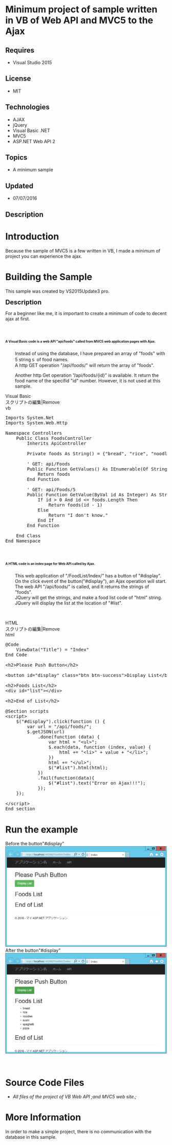 # Minimum project of sample written in VB of Web API and MVC5 to the Ajax
## Requires
- Visual Studio 2015
## License
- MIT
## Technologies
- AJAX
- jQuery
- Visual Basic .NET
- MVC5
- ASP.NET Web API 2
## Topics
- A minimum sample
## Updated
- 07/07/2016
## Description

<h1>Introduction</h1>
<p>Because the sample of MVC5 is a few written in VB, I made a minimum of project you can experience the ajax.</p>
<h1><span>Building the Sample</span></h1>
<p><span>This sample was created by VS2015Update3 pro.<br>
</span></p>
<p><span style="font-size:20px; font-weight:bold">Description</span></p>
<p>For a beginner like me, it is important to create a minimum of code to decent ajax at first.</p>
<h1><span style="font-size:10px">A Visual Basic code is a web API &quot;api/foods&quot; called from MVC5 web application pages with Ajax.</span></h1>
<p style="padding-left:30px">Instead of using the database, I have prepared an array of &quot;foods&quot; with 5 stringｓ of food names.<br>
A http GET operation &quot;/api/foods/&quot; will return the array of &quot;foods&quot;.&nbsp;</p>
<p style="padding-left:30px">Another http Get operation &rdquo;/api/foods/{id}&rdquo; is&nbsp;available. It return the food name of the&nbsp;specifid &quot;id&quot; number. However, it is not used&nbsp;at this sample.</p>
<div class="scriptcode">
<div class="pluginEditHolder" pluginCommand="mceScriptCode">
<div class="title"><span>Visual Basic</span></div>
<div class="pluginLinkHolder"><span class="pluginEditHolderLink">スクリプトの編集</span>|<span class="pluginRemoveHolderLink">Remove</span></div>
<span class="hidden">vb</span>

<div class="preview">
<pre class="vb"><span class="visualBasic__keyword">Imports</span>&nbsp;System.Net&nbsp;
<span class="visualBasic__keyword">Imports</span>&nbsp;System.Web.Http&nbsp;
&nbsp;
<span class="visualBasic__keyword">Namespace</span>&nbsp;Controllers&nbsp;
&nbsp;&nbsp;&nbsp;&nbsp;<span class="visualBasic__keyword">Public</span>&nbsp;<span class="visualBasic__keyword">Class</span>&nbsp;FoodsController&nbsp;
&nbsp;&nbsp;&nbsp;&nbsp;&nbsp;&nbsp;&nbsp;&nbsp;<span class="visualBasic__keyword">Inherits</span>&nbsp;ApiController&nbsp;
&nbsp;
&nbsp;&nbsp;&nbsp;&nbsp;&nbsp;&nbsp;&nbsp;&nbsp;<span class="visualBasic__keyword">Private</span>&nbsp;foods&nbsp;<span class="visualBasic__keyword">As</span>&nbsp;<span class="visualBasic__keyword">String</span>()&nbsp;=&nbsp;{<span class="visualBasic__string">&quot;bread&quot;</span>,&nbsp;<span class="visualBasic__string">&quot;rice&quot;</span>,&nbsp;<span class="visualBasic__string">&quot;noodles&quot;</span>,&nbsp;<span class="visualBasic__string">&quot;sushi&quot;</span>,&nbsp;<span class="visualBasic__string">&quot;spaghetti&quot;</span>,&nbsp;<span class="visualBasic__string">&quot;pizza&quot;</span>}&nbsp;
&nbsp;
&nbsp;&nbsp;&nbsp;&nbsp;&nbsp;&nbsp;&nbsp;&nbsp;<span class="visualBasic__com">'&nbsp;GET:&nbsp;api/Foods</span>&nbsp;
&nbsp;&nbsp;&nbsp;&nbsp;&nbsp;&nbsp;&nbsp;&nbsp;<span class="visualBasic__keyword">Public</span>&nbsp;<span class="visualBasic__keyword">Function</span>&nbsp;GetValues()&nbsp;<span class="visualBasic__keyword">As</span>&nbsp;IEnumerable(<span class="visualBasic__keyword">Of</span>&nbsp;<span class="visualBasic__keyword">String</span>)&nbsp;
&nbsp;&nbsp;&nbsp;&nbsp;&nbsp;&nbsp;&nbsp;&nbsp;&nbsp;&nbsp;&nbsp;&nbsp;<span class="visualBasic__keyword">Return</span>&nbsp;foods&nbsp;
&nbsp;&nbsp;&nbsp;&nbsp;&nbsp;&nbsp;&nbsp;&nbsp;<span class="visualBasic__keyword">End</span>&nbsp;<span class="visualBasic__keyword">Function</span>&nbsp;
&nbsp;
&nbsp;&nbsp;&nbsp;&nbsp;&nbsp;&nbsp;&nbsp;&nbsp;<span class="visualBasic__com">'&nbsp;GET:&nbsp;api/Foods/5</span>&nbsp;
&nbsp;&nbsp;&nbsp;&nbsp;&nbsp;&nbsp;&nbsp;&nbsp;<span class="visualBasic__keyword">Public</span>&nbsp;<span class="visualBasic__keyword">Function</span>&nbsp;GetValue(<span class="visualBasic__keyword">ByVal</span>&nbsp;id&nbsp;<span class="visualBasic__keyword">As</span>&nbsp;<span class="visualBasic__keyword">Integer</span>)&nbsp;<span class="visualBasic__keyword">As</span>&nbsp;<span class="visualBasic__keyword">String</span>&nbsp;
&nbsp;&nbsp;&nbsp;&nbsp;&nbsp;&nbsp;&nbsp;&nbsp;&nbsp;&nbsp;&nbsp;&nbsp;<span class="visualBasic__keyword">If</span>&nbsp;id&nbsp;&gt;&nbsp;<span class="visualBasic__number">0</span>&nbsp;<span class="visualBasic__keyword">And</span>&nbsp;id&nbsp;&lt;=&nbsp;foods.Length&nbsp;<span class="visualBasic__keyword">Then</span>&nbsp;
&nbsp;&nbsp;&nbsp;&nbsp;&nbsp;&nbsp;&nbsp;&nbsp;&nbsp;&nbsp;&nbsp;&nbsp;&nbsp;&nbsp;&nbsp;&nbsp;<span class="visualBasic__keyword">Return</span>&nbsp;foods(id&nbsp;-&nbsp;<span class="visualBasic__number">1</span>)&nbsp;
&nbsp;&nbsp;&nbsp;&nbsp;&nbsp;&nbsp;&nbsp;&nbsp;&nbsp;&nbsp;&nbsp;&nbsp;<span class="visualBasic__keyword">Else</span>&nbsp;
&nbsp;&nbsp;&nbsp;&nbsp;&nbsp;&nbsp;&nbsp;&nbsp;&nbsp;&nbsp;&nbsp;&nbsp;&nbsp;&nbsp;&nbsp;&nbsp;<span class="visualBasic__keyword">Return</span>&nbsp;<span class="visualBasic__string">&quot;I&nbsp;don't&nbsp;know.&quot;</span>&nbsp;
&nbsp;&nbsp;&nbsp;&nbsp;&nbsp;&nbsp;&nbsp;&nbsp;&nbsp;&nbsp;&nbsp;&nbsp;<span class="visualBasic__keyword">End</span>&nbsp;<span class="visualBasic__keyword">If</span>&nbsp;
&nbsp;&nbsp;&nbsp;&nbsp;&nbsp;&nbsp;&nbsp;&nbsp;<span class="visualBasic__keyword">End</span>&nbsp;<span class="visualBasic__keyword">Function</span>&nbsp;
&nbsp;
&nbsp;&nbsp;&nbsp;&nbsp;<span class="visualBasic__keyword">End</span>&nbsp;<span class="visualBasic__keyword">Class</span>&nbsp;
<span class="visualBasic__keyword">End</span>&nbsp;<span class="visualBasic__keyword">Namespace</span></pre>
</div>
</div>
</div>
<h1><span style="font-size:10px">A HTML code is an index page for Web API called by Ajax.&nbsp;</span></h1>
<p style="padding-left:30px">This web application of &quot;/FoodList/Index/&quot; has a button of &quot;#display&quot;.<br>
On the click event of the button(&quot;#display&quot;), an Ajax operation will start.<br>
The web API&nbsp;&quot;/api/foods/&quot; is called, and It returns the strings of &quot;foods&quot;.<br>
JQuery will get the strings, and make a food list code of &quot;html&quot; string.<br>
JQuery will display the list at the location of &quot;#list&quot;.</p>
<p>&nbsp;</p>
<div class="scriptcode">
<div class="pluginEditHolder" pluginCommand="mceScriptCode">
<div class="title"><span>HTML</span></div>
<div class="pluginLinkHolder"><span class="pluginEditHolderLink">スクリプトの編集</span>|<span class="pluginRemoveHolderLink">Remove</span></div>
<span class="hidden">html</span>

<div class="preview">
<pre class="html">@Code&nbsp;
&nbsp;&nbsp;&nbsp;&nbsp;ViewData(&quot;Title&quot;)&nbsp;=&nbsp;&quot;Index&quot;&nbsp;
End&nbsp;Code&nbsp;
&nbsp;
<span class="html__tag_start">&lt;h2</span><span class="html__tag_start">&gt;</span>Please&nbsp;Push&nbsp;Button<span class="html__tag_end">&lt;/h2&gt;</span>&nbsp;
&nbsp;
<span class="html__tag_start">&lt;button</span>&nbsp;<span class="html__attr_name">id</span>=<span class="html__attr_value">&quot;display&quot;</span>&nbsp;<span class="html__attr_name">class</span>=<span class="html__attr_value">&quot;btn&nbsp;btn-success&quot;</span><span class="html__tag_start">&gt;</span>Display&nbsp;List<span class="html__tag_end">&lt;/button&gt;</span>&nbsp;
&nbsp;
<span class="html__tag_start">&lt;h2</span><span class="html__tag_start">&gt;</span>Foods&nbsp;List<span class="html__tag_end">&lt;/h2&gt;</span>&nbsp;
<span class="html__tag_start">&lt;div</span>&nbsp;<span class="html__attr_name">id</span>=<span class="html__attr_value">&quot;list&quot;</span><span class="html__tag_start">&gt;</span><span class="html__tag_end">&lt;/div&gt;</span>&nbsp;
&nbsp;
<span class="html__tag_start">&lt;h2</span><span class="html__tag_start">&gt;</span>End&nbsp;of&nbsp;List<span class="html__tag_end">&lt;/h2&gt;</span>&nbsp;
&nbsp;
@Section&nbsp;scripts&nbsp;
<span class="html__tag_start">&lt;script</span><span class="html__tag_start">&gt;&nbsp;
</span>&nbsp;&nbsp;&nbsp;&nbsp;$(&quot;#display&quot;).click(function&nbsp;()&nbsp;{&nbsp;
&nbsp;&nbsp;&nbsp;&nbsp;&nbsp;&nbsp;&nbsp;&nbsp;var&nbsp;url&nbsp;=&nbsp;&quot;/api/foods/&quot;;&nbsp;
&nbsp;&nbsp;&nbsp;&nbsp;&nbsp;&nbsp;&nbsp;&nbsp;$.getJSON(url)&nbsp;
&nbsp;&nbsp;&nbsp;&nbsp;&nbsp;&nbsp;&nbsp;&nbsp;&nbsp;&nbsp;&nbsp;&nbsp;.done(function&nbsp;(data)&nbsp;{&nbsp;
&nbsp;&nbsp;&nbsp;&nbsp;&nbsp;&nbsp;&nbsp;&nbsp;&nbsp;&nbsp;&nbsp;&nbsp;&nbsp;&nbsp;&nbsp;&nbsp;var&nbsp;html&nbsp;=&nbsp;&quot;<span class="html__tag_start">&lt;ul</span><span class="html__tag_start">&gt;</span>&quot;;&nbsp;
&nbsp;&nbsp;&nbsp;&nbsp;&nbsp;&nbsp;&nbsp;&nbsp;&nbsp;&nbsp;&nbsp;&nbsp;&nbsp;&nbsp;&nbsp;&nbsp;$.each(data,&nbsp;function&nbsp;(index,&nbsp;value)&nbsp;{&nbsp;
&nbsp;&nbsp;&nbsp;&nbsp;&nbsp;&nbsp;&nbsp;&nbsp;&nbsp;&nbsp;&nbsp;&nbsp;&nbsp;&nbsp;&nbsp;&nbsp;&nbsp;&nbsp;&nbsp;&nbsp;html&nbsp;&#43;=&nbsp;&quot;<span class="html__tag_start">&lt;li</span><span class="html__tag_start">&gt;</span>&quot;&nbsp;&#43;&nbsp;value&nbsp;&#43;&nbsp;&quot;<span class="html__tag_end">&lt;/li&gt;</span>&quot;;&nbsp;
&nbsp;&nbsp;&nbsp;&nbsp;&nbsp;&nbsp;&nbsp;&nbsp;&nbsp;&nbsp;&nbsp;&nbsp;&nbsp;&nbsp;&nbsp;&nbsp;})&nbsp;
&nbsp;&nbsp;&nbsp;&nbsp;&nbsp;&nbsp;&nbsp;&nbsp;&nbsp;&nbsp;&nbsp;&nbsp;&nbsp;&nbsp;&nbsp;&nbsp;html&nbsp;&#43;=&nbsp;&quot;<span class="html__tag_end">&lt;/ul&gt;</span>&quot;;&nbsp;
&nbsp;&nbsp;&nbsp;&nbsp;&nbsp;&nbsp;&nbsp;&nbsp;&nbsp;&nbsp;&nbsp;&nbsp;&nbsp;&nbsp;&nbsp;&nbsp;$(&quot;#list&quot;).html(html);&nbsp;
&nbsp;&nbsp;&nbsp;&nbsp;&nbsp;&nbsp;&nbsp;&nbsp;&nbsp;&nbsp;&nbsp;&nbsp;})&nbsp;
&nbsp;&nbsp;&nbsp;&nbsp;&nbsp;&nbsp;&nbsp;&nbsp;&nbsp;&nbsp;&nbsp;&nbsp;.fail(function(data){&nbsp;
&nbsp;&nbsp;&nbsp;&nbsp;&nbsp;&nbsp;&nbsp;&nbsp;&nbsp;&nbsp;&nbsp;&nbsp;&nbsp;&nbsp;&nbsp;&nbsp;$(&quot;#list&quot;).text(&quot;Error&nbsp;on&nbsp;Ajax!!!&quot;);&nbsp;
&nbsp;&nbsp;&nbsp;&nbsp;&nbsp;&nbsp;&nbsp;&nbsp;&nbsp;&nbsp;&nbsp;&nbsp;});&nbsp;
&nbsp;&nbsp;&nbsp;&nbsp;});&nbsp;
&nbsp;
<span class="html__tag_end">&lt;/script&gt;</span>
End section
</pre>
</div>
</div>
</div>
<div class="endscriptcode">
<h1>Run the example</h1>
<div></div>
</div>
<div class="endscriptcode">Before the button&quot;#display&quot;<br>
<img id="155536" src="155536-before.jpg" alt="" width="510" height="313"></div>
<div class="endscriptcode"></div>
<div class="endscriptcode">After the button&quot;#display&quot;<br>
<img id="155537" src="155537-after.jpg" alt="" width="510" height="313"></div>
<p>&nbsp;</p>
<h1><span>Source Code Files</span></h1>
<ul>
<li><em>All files of the project of VB Web API ;and MVC5 web site.;</em> </li></ul>
<h1>More Information</h1>
<p>In order to make a simple project, there is no communication with the database in this sample.</p>
